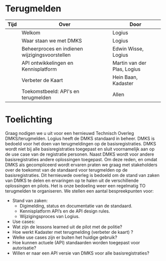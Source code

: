 # Terugmelden


|  Tijd  | Over | Door |
|--------|------|------|
| | Welkom | Logius |
| | Waar staan we met DMKS | Logius |
| | Beheerproces en indienen wijzigingsvoorstellen | Edwin Wisse, Logius |
| | API ontwikkelingen en Kennisplatform | Martin van der Plas, Logius |
| | Verbeter de Kaart | Hein Baan, Kadaster |
| | Toekomstbeeld: API's en terugmelden | Allen |

# Toelichting


Graag nodigen we u uit voor een hernieuwd Technisch Overleg DMKS/terugmelden. Logius heeft de DMKS standaard in beheer. DMKS is bedoeld voor het doen van terugmeldingen op de basisregistraties. DMKS wordt niet bij alle basisregistraties toegepast en sluit voornamelijk aan op de use case van de registratie personen. Naast DMKS wordt voor andere basisregistraties andere oplossingen toegepast. Om deze reden, en omdat DMKS als gecompliceerd wordt ervaren praten we graag met stakeholders over de toekomst van de standaard voor terugmelden op de basisregistraties.
Dit hernieuwde overleg is bedoeld om de stand van zaken van DMKS te delen en ervaringen op te halen uit de verschillende oplossingen en pilots. Het is onze bedoeling weer een regelmatig TO terugmelden te organiseren. 
We stellen een aantal bespreekpunten voor:
- Stand van zaken:
  -	Digimelding, status en documentatie van de standaard.
  -	Kennisplatform API’s en de API design rules.
  -	Wijzigingsproces van Logius.
-	Use cases:
  -	Wat zijn de lessons learned uit de pilot met de politie?
  -	Hoe werkt Kadaster met terugmelding (verbeter de kaart) ?
  -	Welke use cases zijn er buiten het huidige gebruik? 
-	Hoe kunnen actuele (API) standaarden worden toegepast voor autorisatie?
-	Willen er naar een API versie van DMKS voor alle basisregistraties?
